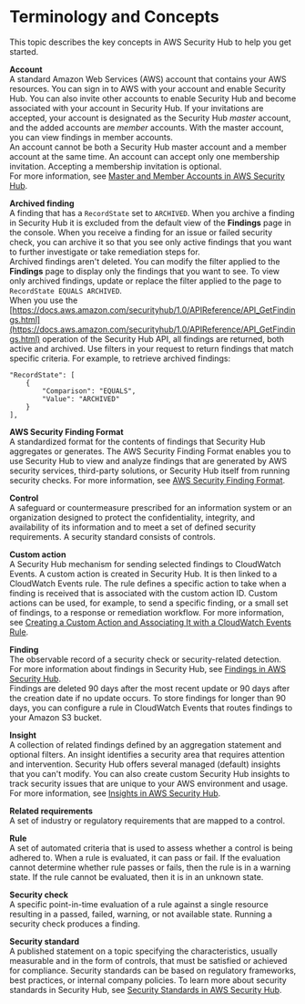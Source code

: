 # Terminology and Concepts<a name="securityhub-concepts"></a>

This topic describes the key concepts in AWS Security Hub to help you get started\.

**Account**  
A standard Amazon Web Services \(AWS\) account that contains your AWS resources\. You can sign in to AWS with your account and enable Security Hub\. You can also invite other accounts to enable Security Hub and become associated with your account in Security Hub\. If your invitations are accepted, your account is designated as the Security Hub *master* account, and the added accounts are *member* accounts\. With the master account, you can view findings in member accounts\.  
An account cannot be both a Security Hub master account and a member account at the same time\. An account can accept only one membership invitation\. Accepting a membership invitation is optional\.  
For more information, see [Master and Member Accounts in AWS Security Hub](securityhub-accounts.md)\.

**Archived finding**  
A finding that has a `RecordState` set to `ARCHIVED`\. When you archive a finding in Security Hub it is excluded from the default view of the **Findings** page in the console\. When you receive a finding for an issue or failed security check, you can archive it so that you see only active findings that you want to further investigate or take remediation steps for\.  
Archived findings aren't deleted\. You can modify the filter applied to the **Findings** page to display only the findings that you want to see\. To view only archived findings, update or replace the filter applied to the page to `RecordState EQUALS ARCHIVED`\.  
When you use the [https://docs.aws.amazon.com/securityhub/1.0/APIReference/API_GetFindings.html](https://docs.aws.amazon.com/securityhub/1.0/APIReference/API_GetFindings.html) operation of the Security Hub API, all findings are returned, both active and archived\. Use filters in your request to return findings that match specific criteria\. For example, to retrieve archived findings:   

```
"RecordState": [ 
    { 
        "Comparison": "EQUALS",
        "Value": "ARCHIVED"
    }
],
```

**AWS Security Finding Format**  
A standardized format for the contents of findings that Security Hub aggregates or generates\. The AWS Security Finding Format enables you to use Security Hub to view and analyze findings that are generated by AWS security services, third\-party solutions, or Security Hub itself from running security checks\. For more information, see [AWS Security Finding Format](securityhub-findings-format.md)\.

**Control**  
A safeguard or countermeasure prescribed for an information system or an organization designed to protect the confidentiality, integrity, and availability of its information and to meet a set of defined security requirements\. A security standard consists of controls\.

**Custom action**  
A Security Hub mechanism for sending selected findings to CloudWatch Events\. A custom action is created in Security Hub\. It is then linked to a CloudWatch Events rule\. The rule defines a specific action to take when a finding is received that is associated with the custom action ID\. Custom actions can be used, for example, to send a specific finding, or a small set of findings, to a response or remediation workflow\. For more information, see [Creating a Custom Action and Associating It with a CloudWatch Events Rule](securityhub-cloudwatch-events.md#securityhub-cwe-configure)\.

**Finding**  
The observable record of a security check or security\-related detection\.  
For more information about findings in Security Hub, see [Findings in AWS Security Hub](securityhub-findings.md)\.  
Findings are deleted 90 days after the most recent update or 90 days after the creation date if no update occurs\. To store findings for longer than 90 days, you can configure a rule in CloudWatch Events that routes findings to your Amazon S3 bucket\.

**Insight**  
A collection of related findings defined by an aggregation statement and optional filters\. An insight identifies a security area that requires attention and intervention\. Security Hub offers several managed \(default\) insights that you can't modify\. You can also create custom Security Hub insights to track security issues that are unique to your AWS environment and usage\. For more information, see [Insights in AWS Security Hub](securityhub-insights.md)\.

**Related requirements**  
A set of industry or regulatory requirements that are mapped to a control\.

**Rule**  
A set of automated criteria that is used to assess whether a control is being adhered to\. When a rule is evaluated, it can pass or fail\. If the evaluation cannot determine whether rule passes or fails, then the rule is in a warning state\. If the rule cannot be evaluated, then it is in an unknown state\.

**Security check**  
A specific point\-in\-time evaluation of a rule against a single resource resulting in a passed, failed, warning, or not available state\. Running a security check produces a finding\.

**Security standard**  
A published statement on a topic specifying the characteristics, usually measurable and in the form of controls, that must be satisfied or achieved for compliance\. Security standards can be based on regulatory frameworks, best practices, or internal company policies\. To learn more about security standards in Security Hub, see [Security Standards in AWS Security Hub](securityhub-standards.md)\.